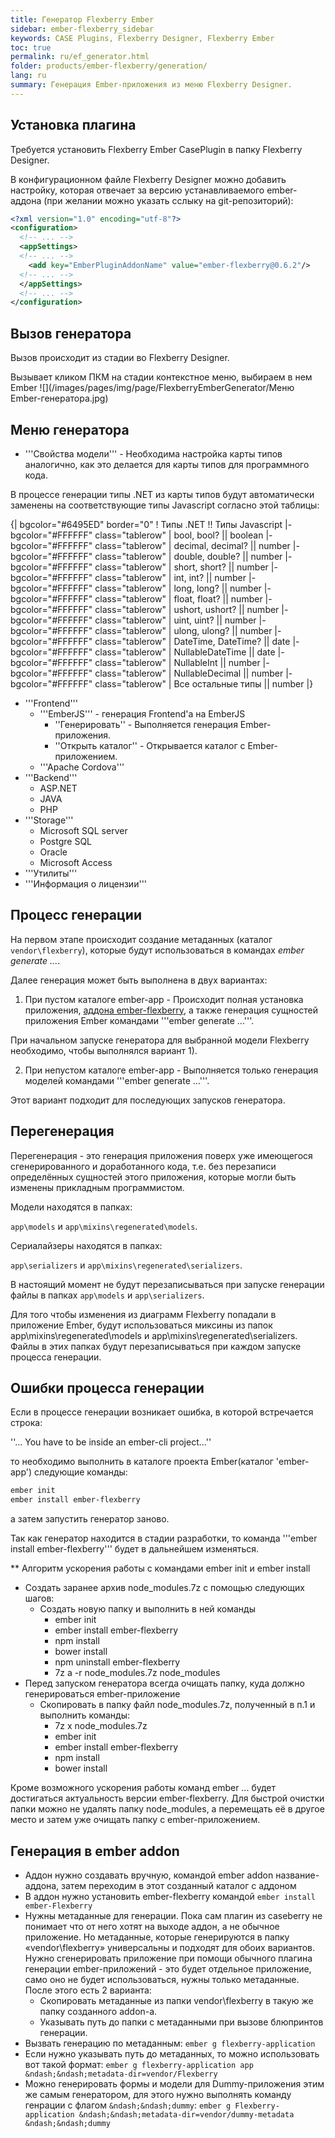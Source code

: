 ```yaml
---
title: Генератор Flexberry Ember
sidebar: ember-flexberry_sidebar
keywords: CASE Plugins, Flexberry Designer, Flexberry Ember
toc: true
permalink: ru/ef_generator.html
folder: products/ember-flexberry/generation/
lang: ru
summary: Генерация Ember-приложения из меню Flexberry Designer.
---
```


## Установка плагина

Требуется установить Flexberry Ember CasePlugin в папку Flexberry Designer.

В конфигурационном файле Flexberry Designer можно добавить настройку, которая отвечает за версию устанавливаемого ember-аддона (при желании можно указать сслыку на git-репозиторий):

```xml
<?xml version="1.0" encoding="utf-8"?>
<configuration>
  <!-- ... -->
  <appSettings>
  <!-- ... -->
    <add key="EmberPluginAddonName" value="ember-flexberry@0.6.2"/>
  <!-- ... -->
  </appSettings>
  <!-- ... -->
</configuration>
```


## Вызов генератора
Вызов происходит из стадии во Flexberry Designer.

Вызывает кликом ПКМ на стадии контекстное меню, выбираем в нем Ember
![](/images/pages/img/page/FlexberryEmberGenerator/Меню Ember-генератора.jpg)

## Меню генератора

* '''Свойства модели''' - Необходима настройка карты типов аналогично, как это делается для карты типов для программного кода.

В процессе генерации типы .NET из карты типов будут автоматически заменены на соответствующие типы Javascript согласно этой таблицы:

{| bgcolor="#6495ED" border="0"
! Типы .NET !! Типы Javascript
|- bgcolor="#FFFFFF" class="tablerow"
| bool, bool? || boolean
|- bgcolor="#FFFFFF" class="tablerow"
| decimal, decimal? || number
|- bgcolor="#FFFFFF" class="tablerow"
| double, double? || number
|- bgcolor="#FFFFFF" class="tablerow"
| short, short? || number
|- bgcolor="#FFFFFF" class="tablerow"
| int, int? || number
|- bgcolor="#FFFFFF" class="tablerow"
| long, long? || number
|- bgcolor="#FFFFFF" class="tablerow"
| float, float? || number
|- bgcolor="#FFFFFF" class="tablerow"
| ushort, ushort? || number
|- bgcolor="#FFFFFF" class="tablerow"
| uint, uint? || number
|- bgcolor="#FFFFFF" class="tablerow"
| ulong, ulong? || number
|- bgcolor="#FFFFFF" class="tablerow"
| DateTime, DateTime? || date
|- bgcolor="#FFFFFF" class="tablerow"
| NullableDateTime || date
|- bgcolor="#FFFFFF" class="tablerow"
| NullableInt || number
|- bgcolor="#FFFFFF" class="tablerow"
| NullableDecimal || number
|- bgcolor="#FFFFFF" class="tablerow"
| Все остальные типы || number
|}


* '''Frontend'''
  * '''EmberJS''' - генерация Frontend'a на EmberJS
    * ''Генерировать'' - Выполняется генерация Ember-приложения.
    * ''Открыть каталог'' - Открывается каталог с Ember-приложением.
  * '''Apache Cordova''' 
* '''Backend'''
  * ASP.NET
  * JAVA
  * PHP
* '''Storage'''
  * Microsoft SQL server
  * Postgre SQL
  * Oracle
  * Microsoft Access
* '''Утилиты'''
* '''Информация о лицензии'''

## Процесс генерации

На первом этапе происходит создание метаданных (каталог `vendor\flexberry`), которые будут использоваться в командах *ember generate ...*.

Далее генерация может быть выполнена в двух вариантах:

1) При пустом каталоге ember-app - Происходит полная установка приложения, [аддона ember-flexberry](https://github.com/Flexberry/ember-flexberry), а также генерация сущностей приложения Ember командами '''ember generate ...'''.

При начальном запуске генератора для выбранной модели Flexberry необходимо, чтобы выполнялся вариант 1).

2) При непустом каталоге ember-app - Выполняется только генерация моделей командами '''ember generate ...'''.

Этот вариант подходит для последующих запусков генератора.

## Перегенерация

Перегенерация - это генерация приложения поверх уже имеющегося сгенерированного и доработанного кода, т.е. без перезаписи определённых сущностей этого приложения, которые могли быть изменены прикладным программистом.

Модели находятся в папках:

`app\models` и `app\mixins\regenerated\models`.

Сериалайзеры находятся в папках:

`app\serializers` и `app\mixins\regenerated\serializers`.

В настоящий момент не будут перезаписываться при запуске генерации файлы в папках `app\models` и `app\serializers`.

Для того чтобы изменения из диаграмм Flexberry попадали в приложение Ember, будут использоваться миксины из папок app\mixins\regenerated\models и app\mixins\regenerated\serializers. Файлы в этих папках будут перезаписываться при каждом запуске процесса генерации.


## Ошибки процесса генерации

Если в процессе генерации возникает ошибка, в которой встречается строка:


''... You have to be inside an ember-cli project...''


то необходимо выполнить в каталоге проекта Ember(каталог 'ember-app') следующие команды:

```bash
ember init
ember install ember-flexberry
```

а затем запустить генератор заново.

Так как генератор находится в стадии разработки, то команда '''ember install ember-flexberry''' будет в дальнейшем изменяться.

** Алгоритм ускорения работы с командами ember init и ember install

* Создать заранее архив node_modules.7z с помощью следующих шагов:
  * Создать новую папку и выполнить в ней команды
    * ember init
    * ember install ember-flexberry
    * npm install
    * bower install
    * npm uninstall ember-flexberry
    * 7z a -r node_modules.7z node_modules
* Перед запуском генератора всегда очищать папку, куда должно генерироваться ember-приложение
  * Скопировать в папку файл node_modules.7z, полученный в п.1 и выполнить команды:
    * 7z x node_modules.7z
    * ember init
    * ember install ember-flexberry
    * npm install
    * bower install

Кроме возможного ускорения работы команд ember ... будет достигаться актуальность версии ember-flexberry.
Для быстрой очистки папки можно не удалять папку node_modules, а перемещать её в другое место и затем уже очищать папку с ember-приложением.

## Генерация в ember addon

* Аддон нужно создавать вручную, командой ember addon название-аддона, затем переходим в этот созданный каталог с аддоном
* В аддон нужно установить ember-flexberry командой `ember install ember-Flexberry`
* Нужны метаданные для генерации. Пока сам плагин из caseberry не понимает что от него хотят на выходе аддон, а не обычное приложение. Но метаданные, которые генерируются в папку «vendor\flexberry» универсальны и подходят для обоих вариантов. Нужно сгенерировать приложение при помощи обычного плагина генерации ember-приложений - это будет отдельное приложение, само оно не будет использоваться, нужны только метаданные. После этого есть 2 варианта:
  * Скопировать метаданные из папки vendor\flexberry в такую же папку созданного addon-а.
  * Указывать путь до папки с метаданными при вызове блюпринтов генерации.
* Вызвать генерацию по метаданным: `ember g flexberry-application`
* Если нужно указывать путь до метаданных, то можно использовать вот такой формат: `ember g flexberry-application app &ndash;&ndash;metadata-dir=vendor/Flexberry`
* Можно генерировать формы и модели для Dummy-приложения этим же самым генератором, для этого нужно выполнять команду генрации с флагом `&ndash;&ndash;dummy`: `ember g Flexberry-application &ndash;&ndash;metadata-dir=vendor/dummy-metadata &ndash;&ndash;dummy`

